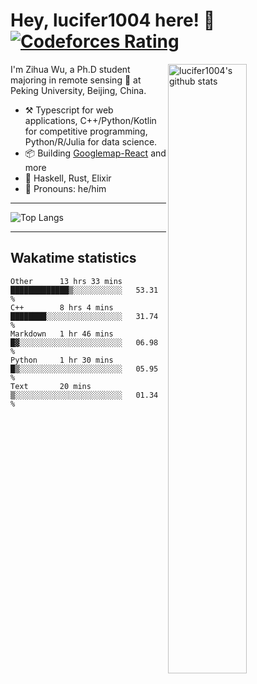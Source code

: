 # Hey, lucifer1004 here! :wave: [![Codeforces Rating](https://cfrating.ihcr.top/?user=lucifer1004&style=flat-square)](https://codeforces.com/profile/lucifer1004)

<img width="50%" align="right" alt="lucifer1004's github stats" src="https://github-readme-stats.vercel.app/api?username=lucifer1004&show_icons=true">

I'm Zihua Wu, a Ph.D student majoring in remote sensing :satellite: at Peking University, Beijing, China.

- :hammer_and_pick: Typescript for web applications, C++/Python/Kotlin for competitive programming, Python/R/Julia for data science.
- :package: Building [Googlemap-React](https://github.com/googlemap-react/googlemap-react) and more
- :seedling: Haskell, Rust, Elixir
- :man: Pronouns: he/him

---

![Top Langs](https://github-readme-stats.vercel.app/api/top-langs/?username=lucifer1004&layout=compact)

---

## Wakatime statistics

<!--START_SECTION:waka-->
```text
Other      13 hrs 33 mins  █████████████▒░░░░░░░░░░░   53.31 % 
C++        8 hrs 4 mins    ████████░░░░░░░░░░░░░░░░░   31.74 % 
Markdown   1 hr 46 mins    █▓░░░░░░░░░░░░░░░░░░░░░░░   06.98 % 
Python     1 hr 30 mins    █▒░░░░░░░░░░░░░░░░░░░░░░░   05.95 % 
Text       20 mins         ▒░░░░░░░░░░░░░░░░░░░░░░░░   01.34 % 
```
<!--END_SECTION:waka-->
